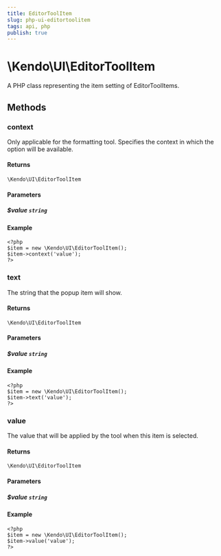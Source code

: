 ```yaml
---
title: EditorToolItem
slug: php-ui-editortoolitem
tags: api, php
publish: true
---
```


# \Kendo\UI\EditorToolItem

A PHP class representing the item setting of EditorToolItems.


## Methods

### context
Only applicable for the formatting tool. Specifies the context in which the option will be available.

#### Returns
`\Kendo\UI\EditorToolItem`

#### Parameters

##### $value `string`



#### Example 
    <?php
    $item = new \Kendo\UI\EditorToolItem();
    $item->context('value');
    ?>

### text
The string that the popup item will show.

#### Returns
`\Kendo\UI\EditorToolItem`

#### Parameters

##### $value `string`



#### Example 
    <?php
    $item = new \Kendo\UI\EditorToolItem();
    $item->text('value');
    ?>

### value
The value that will be applied by the tool when this item is selected.

#### Returns
`\Kendo\UI\EditorToolItem`

#### Parameters

##### $value `string`



#### Example 
    <?php
    $item = new \Kendo\UI\EditorToolItem();
    $item->value('value');
    ?>

 
